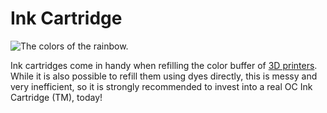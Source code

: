 # Ink Cartridge

![The colors of the rainbow.](oredict:oc:inkCartridge)

Ink cartridges come in handy when refilling the color buffer of [3D printers](../block/printer.md). While it is also possible to refill them using dyes directly, this is messy and very inefficient, so it is strongly recommended to invest into a real OC Ink Cartridge (TM), today!
